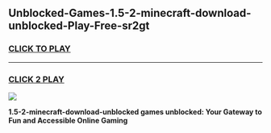 
## Unblocked-Games-1.5-2-minecraft-download-unblocked-Play-Free-sr2gt
<h3>
<a href="https://premium76.site?title=1.5-2-minecraft-download-unblocked&ref=18A1">CLICK TO PLAY</a></h3>
<hr>

<h3>
<a href="https://premium76.site?title=1.5-2-minecraft-download-unblocked&ref=18A1">CLICK 2 PLAY</a>
  
</h3>

<a href="https://premium76.site?title=1.5-2-minecraft-download-unblocked&ref=18A1"><img src="https://clearcache.store/games.png"></a>


**1.5-2-minecraft-download-unblocked games unblocked: Your Gateway to Fun and Accessible Online Gaming**

